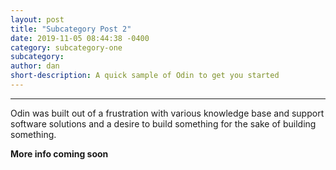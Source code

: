```yaml
---
layout: post
title: "Subcategory Post 2"
date: 2019-11-05 08:44:38 -0400
category: subcategory-one
subcategory: 
author: dan
short-description: A quick sample of Odin to get you started
---
```


-----

Odin was built out of a frustration with various knowledge base and support software solutions and a desire to build something for the sake of building something.

**More info coming soon**
